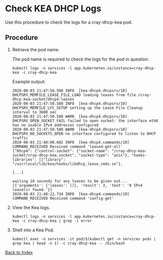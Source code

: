 # Check KEA DHCP Logs

Use this procedure to check the logs for a cray-dhcp-kea pod.

## Procedure

1. Retrieve the pod name.

   The pod name is required to check the logs for the pod in question.

    ```
    kubectl logs -n services -l app.kubernetes.io/instance=cray-dhcp-kea -c cray-dhcp-kea
    ```

    Example output:

    ```
    2020-08-03 21:47:50.580 INFO  [kea-dhcp4.dhcpsrv/10] DHCPSRV_MEMFILE_LEASE_FILE_LOAD loading leases from file /cray-dhcp-kea-socket/dhcp4.leases
    2020-08-03 21:47:50.580 INFO  [kea-dhcp4.dhcpsrv/10] DHCPSRV_MEMFILE_LFC_SETUP setting up the Lease File Cleanup interval to 3600 sec
    2020-08-03 21:47:50.580 WARN  [kea-dhcp4.dhcpsrv/10] DHCPSRV_OPEN_SOCKET_FAIL failed to open socket: the interface eth0 has no usable IPv4 addresses configured
    2020-08-03 21:47:50.580 WARN  [kea-dhcp4.dhcpsrv/10] DHCPSRV_NO_SOCKETS_OPEN no interface configured to listen to DHCP traffic
    2020-08-03 21:48:00.602 INFO  [kea-dhcp4.commands/10] COMMAND_RECEIVED Received command 'lease4-get-all'
    {"Dhcp4": {"control-socket": {"socket-name": "/cray-dhcp-kea-socket/cray-dhcp-kea.socket", "socket-type": "unix"}, "hooks-libraries": [{"library": "/usr/local/lib/kea/hooks/libdhcp_lease_cmds.so"},

    [...]

    waiting 10 seconds for any leases to be given out...
    [{'arguments': {'leases': []}, 'result': 3, 'text': '0 IPv4 lease(s) found.'}]
    2020-08-03 21:48:22.734 INFO  [kea-dhcp4.commands/10] COMMAND_RECEIVED Received command 'config-get'
    ```

2. View the Kea logs.

    ```
    kubectl logs -n services -l app.kubernetes.io/instance=cray-dhcp-kea -c cray-dhcp-kea | grep -i error
    ```

3. Shell into a Kea Pod.

    ```
    kubectl exec -n services -it pod/$(kubectl get -n services pods | grep kea | head -n 1) -c cray-dhcp-kea -- /bin/bash
    ```

[Back to Index](../README.md)
